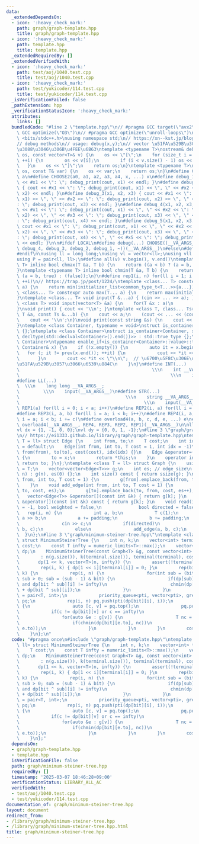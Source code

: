 ```yaml
---
data:
  _extendedDependsOn:
  - icon: ':heavy_check_mark:'
    path: graph/graph-template.hpp
    title: graph/graph-template.hpp
  - icon: ':heavy_check_mark:'
    path: template.hpp
    title: template.hpp
  _extendedRequiredBy: []
  _extendedVerifiedWith:
  - icon: ':heavy_check_mark:'
    path: test/aoj/1040.test.cpp
    title: test/aoj/1040.test.cpp
  - icon: ':heavy_check_mark:'
    path: test/yukicoder/114.test.cpp
    title: test/yukicoder/114.test.cpp
  _isVerificationFailed: false
  _pathExtension: hpp
  _verificationStatusIcon: ':heavy_check_mark:'
  attributes:
    links: []
  bundledCode: "#line 2 \"template.hpp\"\n// #pragma GCC target(\"avx2\")\n// #pragma\
    \ GCC optimize(\"O3\")\n// #pragma GCC optimize(\"unroll-loops\")\n\n#include\
    \ <bits/stdc++.h>\nusing namespace std;\n// https://xn--kst.jp/blog/2019/08/29/cpp-comp/\n\
    // debug methods\n// usage: debug(x,y);\n// vector \u51FA\u529B\u3067\u304D\u308B\
    \u3088\u3046\u306B\u4FEE\u6B63\ntemplate <typename T>\nostream& debug_print(ostream&\
    \ os, const vector<T>& v) {\n    os << \"[\";\n    for (size_t i = 0; i < v.size();\
    \ ++i) {\n        os << v[i];\n        if (i < v.size() - 1) os << \", \";\n \
    \   }\n    os << \"]\";\n    return os;\n}\ntemplate <typename T>\nostream& debug_print(ostream&\
    \ os, const T& var) {\n    os << var;\n    return os;\n}\n#define CHOOSE(a) CHOOSE2\
    \ a\n#define CHOOSE2(a0, a1, a2, a3, a4, x, ...) x\n#define debug_1(x1) { cout\
    \ << #x1 << \": \"; debug_print(cout, x1) << endl; }\n#define debug_2(x1, x2)\
    \ { cout << #x1 << \": \"; debug_print(cout, x1) << \", \" << #x2 << \": \"; debug_print(cout,\
    \ x2) << endl; }\n#define debug_3(x1, x2, x3) { cout << #x1 << \": \"; debug_print(cout,\
    \ x1) << \", \" << #x2 << \": \"; debug_print(cout, x2) << \", \" << #x3 << \"\
    : \"; debug_print(cout, x3) << endl; }\n#define debug_4(x1, x2, x3, x4) { cout\
    \ << #x1 << \": \"; debug_print(cout, x1) << \", \" << #x2 << \": \"; debug_print(cout,\
    \ x2) << \", \" << #x3 << \": \"; debug_print(cout, x3) << \", \" << #x4 << \"\
    : \"; debug_print(cout, x4) << endl; }\n#define debug_5(x1, x2, x3, x4, x5) {\
    \ cout << #x1 << \": \"; debug_print(cout, x1) << \", \" << #x2 << \": \"; debug_print(cout,\
    \ x2) << \", \" << #x3 << \": \"; debug_print(cout, x3) << \", \" << #x4 << \"\
    : \"; debug_print(cout, x4) << \", \" << #x5 << \": \"; debug_print(cout, x5)\
    \ << endl; }\n\n#ifdef LOCAL\n#define debug(...) CHOOSE((__VA_ARGS__, debug_5,\
    \ debug_4, debug_3, debug_2, debug_1, ~))(__VA_ARGS__)\n#else\n#define debug(...)\n\
    #endif\n\nusing ll = long long;\nusing vl = vector<ll>;\nusing vll = vector<vl>;\n\
    using P = pair<ll, ll>;\n#define all(v) v.begin(), v.end()\ntemplate <typename\
    \ T> inline bool chmax(T &a, T b) {\n    return ((a < b) ? (a = b, true) : (false));\n\
    }\ntemplate <typename T> inline bool chmin(T &a, T b) {\n    return ((a > b) ?\
    \ (a = b, true) : (false));\n}\n#define rep1(i, n) for(ll i = 1; i <= ((ll)n);\
    \ ++i)\n// https://trap.jp/post/1224/\ntemplate <class... T> constexpr auto min(T...\
    \ a) {\n    return min(initializer_list<common_type_t<T...>>{a...});\n}\ntemplate\
    \ <class... T> constexpr auto max(T... a) {\n    return max(initializer_list<common_type_t<T...>>{a...});\n\
    }\ntemplate <class... T> void input(T &...a) { (cin >> ... >> a); }\ntemplate\
    \ <class T> void input(vector<T> &a) {\n    for(T &x : a)\n        cin >> x;\n\
    }\nvoid print() { cout << '\\n'; }\ntemplate <class T, class... Ts> void print(const\
    \ T &a, const Ts &...b) {\n    cout << a;\n    (cout << ... << (cout << ' ', b));\n\
    \    cout << '\\n';\n}\nvoid print(const string &s) {\n    cout << s << '\\n';\n\
    }\ntemplate <class Container, typename = void>\nstruct is_container : std::false_type\
    \ {};\ntemplate <class Container>\nstruct is_container<Container, std::void_t<decltype(std::declval<Container>().begin()),\
    \ decltype(std::declval<Container>().end())>> : std::true_type {};\ntemplate <class\
    \ Container>\ntypename enable_if<is_container<Container>::value>::type print(const\
    \ Container& x) {\n    if (!x.empty()) {\n        auto it = x.begin();\n     \
    \   for (; it != prev(x.end()); ++it) {\n            cout << *it << \" \";\n \
    \       }\n        cout << *it << \"\\n\";  // \u6700\u5F8C\u306E\u8981\u7D20\u3092\
    \u51FA\u529B\u3057\u3066\u6539\u884C\n    }\n}\n#define INT(...)             \
    \                                                  \\\n    int __VA_ARGS__;  \
    \                                                         \\\n    input(__VA_ARGS__)\n\
    #define LL(...)                                                              \
    \  \\\n    long long __VA_ARGS__;                                            \
    \         \\\n    input(__VA_ARGS__)\n#define STR(...)                       \
    \                                        \\\n    string __VA_ARGS__;         \
    \                                               \\\n    input(__VA_ARGS__)\n#define\
    \ REP1(a) for(ll i = 0; i < a; i++)\n#define REP2(i, a) for(ll i = 0; i < a; i++)\n\
    #define REP3(i, a, b) for(ll i = a; i < b; i++)\n#define REP4(i, a, b, c) for(ll\
    \ i = a; i < b; i += c)\n#define overload4(a, b, c, d, e, ...) e\n#define rep(...)\
    \ overload4(__VA_ARGS__, REP4, REP3, REP2, REP1)(__VA_ARGS__)\n\nll inf = 3e18;\n\
    vl dx = {1, -1, 0, 0};\nvl dy = {0, 0, 1, -1};\n#line 3 \"graph/graph-template.hpp\"\
    \n// https://ei1333.github.io/library/graph/graph-template.hpp\ntemplate <class\
    \ T = ll> struct Edge {\n    int from, to;\n    T cost;\n    int idx;\n    Edge()\
    \ = default;\n    Edge(int from, int to, T cost = 1, int idx = -1)\n        :\
    \ from(from), to(to), cost(cost), idx(idx) {}\n    Edge &operator=(const int &x)\
    \ {\n        to = x;\n        return *this;\n    }\n    operator int() const {\
    \ return to; }\n};\ntemplate <class T = ll> struct Graph {\n    using cost_type\
    \ = T;\n    vector<vector<Edge<T>>> g;\n    int es; // edge_size\n    Graph(int\
    \ n) : g(n), es(0) {};\n    int size() const { return ssize(g); }\n    void add_directed_edge(int\
    \ from, int to, T cost = 1) {\n        g[from].emplace_back(from, to, cost, es++);\n\
    \    }\n    void add_edge(int from, int to, T cost = 1) {\n        g[from].emplace_back(from,\
    \ to, cost, es);\n        g[to].emplace_back(to, from, cost, es++);\n    }\n \
    \   vector<Edge<T>> &operator[](const int &k) { return g[k]; }\n    const vector<Edge<T>>\
    \ &operator[](const int &k) const { return g[k]; }\n    void read(int m, int padding\
    \ = -1, bool weighted = false,\n              bool directed = false) {\n     \
    \   rep(i, m) {\n            int a, b;\n            T c(1);\n            cin >>\
    \ a >> b;\n            a += padding;\n            b += padding;\n            if(weighted)\n\
    \                cin >> c;\n            if(directed)\n                add_directed_edge(a,\
    \ b, c);\n            else\n                add_edge(a, b, c);\n        }\n  \
    \  }\n};\n#line 3 \"graph/minimum-steiner-tree.hpp\"\ntemplate <class T = ll>\
    \ struct MinimumSteinerTree {\n    int n, k;\n    vector<int> terminal;\n    T\
    \ cost;\n    const T infty = numeric_limits<T>::max();\n    vector<vector<T>>\
    \ dp;\n    MinimumSteinerTree(const Graph<T> &g, const vector<int> terminal)\n\
    \        : n(g.size()), k(terminal.size()), terminal(terminal), cost(0),\n   \
    \       dp(1 << k, vector<T>(n, infty)) {\n        assert(!terminal.empty());\n\
    \        rep(i, k) { dp[1 << i][terminal[i]] = 0; }\n        rep(bit, 1, 1 <<\
    \ k) {\n            rep(i, n) {\n                for(int sub = (bit - 1) & bit;\
    \ sub > 0; sub = (sub - 1) & bit) {\n                    if(dp[sub][i] != infty\
    \ and dp[bit ^ sub][i] != infty)\n                        chmin(dp[bit][i], dp[sub][i]\
    \ + dp[bit ^ sub][i]);\n                }\n            }\n            using pti\
    \ = pair<T, int>;\n            priority_queue<pti, vector<pti>, greater<pti>>\
    \ pq;\n            rep(i, n) pq.push(pti(dp[bit][i], i));\n            while(pq.size())\
    \ {\n                auto [c, v] = pq.top();\n                pq.pop();\n    \
    \            if(c != dp[bit][v] or c == infty)\n                    continue;\n\
    \                for(auto &e : g[v]) {\n                    T nc = c + e.cost;\n\
    \                    if(chmin(dp[bit][e.to], nc))\n                        pq.push(pti(nc,\
    \ e.to));\n                }\n            }\n        }\n        cost = dp.back()[terminal.front()];\n\
    \    }\n};\n"
  code: "#pragma once\n#include \"graph/graph-template.hpp\"\ntemplate <class T =\
    \ ll> struct MinimumSteinerTree {\n    int n, k;\n    vector<int> terminal;\n\
    \    T cost;\n    const T infty = numeric_limits<T>::max();\n    vector<vector<T>>\
    \ dp;\n    MinimumSteinerTree(const Graph<T> &g, const vector<int> terminal)\n\
    \        : n(g.size()), k(terminal.size()), terminal(terminal), cost(0),\n   \
    \       dp(1 << k, vector<T>(n, infty)) {\n        assert(!terminal.empty());\n\
    \        rep(i, k) { dp[1 << i][terminal[i]] = 0; }\n        rep(bit, 1, 1 <<\
    \ k) {\n            rep(i, n) {\n                for(int sub = (bit - 1) & bit;\
    \ sub > 0; sub = (sub - 1) & bit) {\n                    if(dp[sub][i] != infty\
    \ and dp[bit ^ sub][i] != infty)\n                        chmin(dp[bit][i], dp[sub][i]\
    \ + dp[bit ^ sub][i]);\n                }\n            }\n            using pti\
    \ = pair<T, int>;\n            priority_queue<pti, vector<pti>, greater<pti>>\
    \ pq;\n            rep(i, n) pq.push(pti(dp[bit][i], i));\n            while(pq.size())\
    \ {\n                auto [c, v] = pq.top();\n                pq.pop();\n    \
    \            if(c != dp[bit][v] or c == infty)\n                    continue;\n\
    \                for(auto &e : g[v]) {\n                    T nc = c + e.cost;\n\
    \                    if(chmin(dp[bit][e.to], nc))\n                        pq.push(pti(nc,\
    \ e.to));\n                }\n            }\n        }\n        cost = dp.back()[terminal.front()];\n\
    \    }\n};"
  dependsOn:
  - graph/graph-template.hpp
  - template.hpp
  isVerificationFile: false
  path: graph/minimum-steiner-tree.hpp
  requiredBy: []
  timestamp: '2025-03-07 18:46:28+09:00'
  verificationStatus: LIBRARY_ALL_AC
  verifiedWith:
  - test/aoj/1040.test.cpp
  - test/yukicoder/114.test.cpp
documentation_of: graph/minimum-steiner-tree.hpp
layout: document
redirect_from:
- /library/graph/minimum-steiner-tree.hpp
- /library/graph/minimum-steiner-tree.hpp.html
title: graph/minimum-steiner-tree.hpp
---
```

